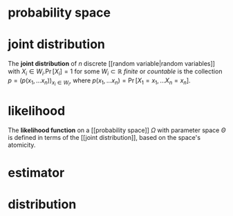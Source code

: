 

# probability space


# joint distribution
The **joint distribution** of $n$ discrete [[random variable|random variables]] with $X_{i} \in W_{i}. \Pr[X_{i}] = 1$ for some $W_{i} \subset \mathbb{R}$ *finite* or *countable* is the collection $p = (p(x_{1}, \dots x_{n}))_{x_{i}\in W_{i}}$, where $p(x_{1}, \dots x_{n}) = \Pr[X_{1}=x_{1}, \dots X_{n} = x_{n}]$.


# likelihood
The **likelihood function** on a [[probability space]] $\Omega$ with parameter space $\Theta$ is defined in terms of the [[joint distribution]], based on the space's atomicity.

# estimator

# distribution

